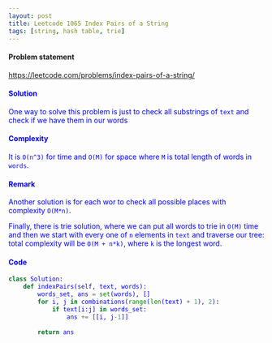 ```yaml
---
layout: post
title: Leetcode 1065 Index Pairs of a String
tags: [string, hash table, trie]
---
```


#### Problem statement

<a href="https://leetcode.com/problems/index-pairs-of-a-string/"> <font color = blue>https://leetcode.com/problems/index-pairs-of-a-string/

#### Solution
One way to solve this problem is just to check all substrings of `text` and check if we have them in our words

#### Complexity
It is `O(n^3)` for time and `O(M)` for space where `M` is total length of words in `words`.

#### Remark
Another solution is for each wor to check all possible places with complexity `O(M*n)`.

Finally, there is trie solution, where we can put all words to trie in `O(M)` time and then we start with every one of `n` elements in `text` and traverse our tree: total complexity will be `O(M + n*k)`, where `k` is the longest word.

#### Code
```python
class Solution:
    def indexPairs(self, text, words):
        words_set, ans = set(words), []
        for i, j in combinations(range(len(text) + 1), 2):
            if text[i:j] in words_set:
                ans += [[i, j-1]]
                
        return ans
```

